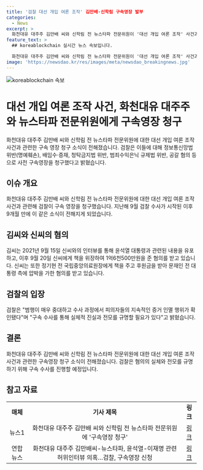 ```yaml
---
title: '검찰 대선 개입 여론 조작' 김만배·신학림 구속영장 발부
categories:
  - News
excerpt: >
  화천대유 대주주 김만배 씨와 신학림 전 뉴스타파 전문위원이 '대선 개입 여론 조작' 사건과 관련해 검찰에 구속영장을 청구당했다. 김씨는 신씨에게 허위 인터뷰의 대가로 1억6천500만원을 지급한 혐의로, 신씨는 공갈 혐의와 허위 인터뷰 의혹으로 고발되었다. 또한, 신씨는 정기현 전 국립중앙의료원장으로부터 5천만원을 압박하여 받았다는 혐의도 받고 있다. 구속 수사를 통해 진실을 밝혀야 한다는 검찰의 입장이다.
feature_text: >
  ## koreablockchain 실시간 뉴스 속보입니다.

  화천대유 대주주 김만배 씨와 신학림 전 뉴스타파 전문위원이 '대선 개입 여론 조작' 사건과 관련해 검찰에 구속영장을 청구당했다. 김씨는 신씨에게 허위 인터뷰의 대가로 1억6천500만원을 지급한 혐의로, 신씨는 공갈 혐의와 허위 인터뷰 의혹으로 고발되었다. 또한, 신씨는 정기현 전 국립중앙의료원장으로부터 5천만원을 압박하여 받았다는 혐의도 받고 있다. 구속 수사를 통해 진실을 밝혀야 한다는 검찰의 입장이다.
image: 'https://newsdao.kr/res/images/meta/newsdao_breakingnews.jpg'
---
```


<p><img src="https://newsdao.kr/res/images/meta/newsdao_breakingnews.jpg" alt="koreablockchain 속보" /></p>

<h1>대선 개입 여론 조작 사건, 화천대유 대주주와 뉴스타파 전문위원에게 구속영장 청구</h1>

<p data-ke-size="size16">화천대유 대주주 김만배 씨와 신학림 전 뉴스타파 전문위원에 대한 대선 개입 여론 조작 사건과 관련한 구속 영장 청구 소식이 전해졌습니다. 검찰은 이들에 대해 정보통신망법 위반(명예훼손), 배임수·증재, 청탁금지법 위반, 범죄수익은닉 규제법 위반, 공갈 혐의 등으로 사전 구속영장을 청구했다고 밝혔습니다.</p>

<h2 data-ke-size="size26">이슈 개요</h2>

<p data-ke-size="size16">화천대유 대주주 김만배 씨와 신학림 전 뉴스타파 전문위원에 대한 대선 개입 여론 조작 사건과 관련해 검찰이 구속 영장을 청구했습니다. 지난해 9월 검찰 수사가 시작된 이후 9개월 만에 이 같은 소식이 전해지게 되었습니다.</p>

<h2 data-ke-size="size26">김씨와 신씨의 혐의</h2>

<p data-ke-size="size16">김씨는 2021년 9월 15일 신씨와의 인터뷰를 통해 윤석열 대통령과 관련된 내용을 유포하고, 이후 9월 20일 신씨에게 책을 위장하여 1억6천500만원을 준 혐의를 받고 있습니다. 신씨는 또한 정기현 전 국립중앙의료원장에게 책을 주고 후원금을 받아 문재인 전 대통령 측에 압박을 가한 혐의를 받고 있습니다.</p>

<h2 data-ke-size="size26">검찰의 입장</h2>

<p data-ke-size="size16">검찰은 "범행이 매우 중대하고 수사 과정에서 피의자들의 지속적인 증거 인멸 행위가 확인됐다"며 "구속 수사를 통해 실체적 진실과 전모를 규명할 필요가 있다"고 밝혔습니다.</p>

<h2 data-ke-size="size26">결론</h2>

<p data-ke-size="size16">화천대유 대주주 김만배 씨와 신학림 전 뉴스타파 전문위원에 대한 대선 개입 여론 조작 사건과 관련한 구속영장 청구 소식이 전해졌습니다. 검찰은 혐의의 실체와 전모를 규명하기 위해 구속 수사를 진행할 예정입니다.</p>

<h2 data-ke-size="size26">참고 자료</h2>

<table>
<tbody>
<tr>
<td style="text-align: center; height: 17px;"><b>매체</b></td>
<td style="text-align: center; height: 17px;"><b>기사 제목</b></td>
<td style="text-align: center; height: 17px;"><b>링크</b></td>
</tr>
<tr>
<td style="text-align: center; height: 17px;">뉴스1</td>
<td style="text-align: center; height: 17px;">화천대유 대주주 김만배 씨와 신학림 전 뉴스타파 전문위원에 &#39;구속영장 청구&#39;</td>
<td style="text-align: center; height: 17px;"><a href="https://news.naver.com/main/read.nhn?mode=LSD&mid=sec&oid=421&aid=0006084970&sid1=001">링크</a></td>
</tr>
<tr>
<td style="text-align: center; height: 17px;">연합뉴스</td>
<td style="text-align: center; height: 17px;">화천대유 대주주 김만배씨-뉴스타파, 윤석열-이재명 관련 허위인터뷰 의혹…검찰, 구속영장 신청</td>
<td style="text-align: center; height: 17px;"><a href="https://www.yna.co.kr/view/AKR20220517089300004?input=1195m">링크</a></td>
</tr>
</tbody>
</table>

<p data-ke-size="size16"></p>


